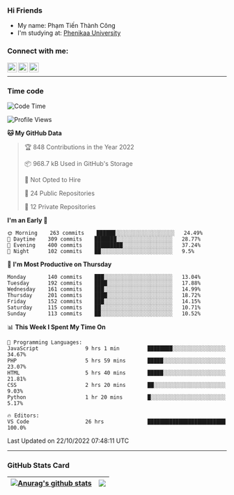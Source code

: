 ### Hi Friends

- My name: Phạm Tiến Thành Công
- I'm studying at: [Phenikaa University]


### Connect with me:
[<img align="left" alt="PhamTienThanhCong | Facebook" width="22px" src="https://upload.wikimedia.org/wikipedia/commons/thumb/1/16/Facebook-icon-1.png/640px-Facebook-icon-1.png" />][facebook]
[<img align="left" alt="PhamTienThanhCong | Zalo" width="22px" src="https://www.anphatpc.com.vn/template/anphat_2020v2/images/icon-zalo.jpg" />][zalo]
[<img align="left" alt="PhamTienThanhCong | LinkedIn" width="22px" src="https://cdn3.iconfinder.com/data/icons/inficons/512/linkedin.png" />][linkedin]

<br />

---

### Time code

<!--START_SECTION:waka-->
![Code Time](http://img.shields.io/badge/Code%20Time-633%20hrs%202%20mins-blue)

![Profile Views](http://img.shields.io/badge/Profile%20Views-18-blue)

**🐱 My GitHub Data** 

> 🏆 848 Contributions in the Year 2022
 > 
> 📦 968.7 kB Used in GitHub's Storage 
 > 
> 🚫 Not Opted to Hire
 > 
> 📜 24 Public Repositories 
 > 
> 🔑 12 Private Repositories  
 > 
**I'm an Early 🐤** 

```text
🌞 Morning    263 commits    ██████░░░░░░░░░░░░░░░░░░░   24.49% 
🌆 Daytime    309 commits    ███████░░░░░░░░░░░░░░░░░░   28.77% 
🌃 Evening    400 commits    █████████░░░░░░░░░░░░░░░░   37.24% 
🌙 Night      102 commits    ██░░░░░░░░░░░░░░░░░░░░░░░   9.5%

```
📅 **I'm Most Productive on Thursday** 

```text
Monday       140 commits    ███░░░░░░░░░░░░░░░░░░░░░░   13.04% 
Tuesday      192 commits    ████░░░░░░░░░░░░░░░░░░░░░   17.88% 
Wednesday    161 commits    ███░░░░░░░░░░░░░░░░░░░░░░   14.99% 
Thursday     201 commits    ████░░░░░░░░░░░░░░░░░░░░░   18.72% 
Friday       152 commits    ███░░░░░░░░░░░░░░░░░░░░░░   14.15% 
Saturday     115 commits    ██░░░░░░░░░░░░░░░░░░░░░░░   10.71% 
Sunday       113 commits    ██░░░░░░░░░░░░░░░░░░░░░░░   10.52%

```


📊 **This Week I Spent My Time On** 

```text
💬 Programming Languages: 
JavaScript               9 hrs 1 min         ████████░░░░░░░░░░░░░░░░░   34.67% 
PHP                      5 hrs 59 mins       █████░░░░░░░░░░░░░░░░░░░░   23.07% 
HTML                     5 hrs 40 mins       █████░░░░░░░░░░░░░░░░░░░░   21.81% 
CSS                      2 hrs 20 mins       ██░░░░░░░░░░░░░░░░░░░░░░░   9.03% 
Python                   1 hr 20 mins        █░░░░░░░░░░░░░░░░░░░░░░░░   5.17%

🔥 Editors: 
VS Code                  26 hrs              █████████████████████████   100.0%

```


 Last Updated on 22/10/2022 07:48:11 UTC
<!--END_SECTION:waka-->

---

### GitHub Stats Card

| <a href="https://github.com/phamtienthanhcong"><img align="center" src="https://github-readme-stats.vercel.app/api?username=PhamTienThanhCong&show_icons=true&include_all_commits=true&theme=buefy&hide_border=true&theme=ocean_dark" alt="Anurag's github stats" /></a> | <a href="https://github.com/phamtienthanhcong"><img align="center" src="https://github-readme-stats.vercel.app/api/top-langs/?username=PhamTienThanhCong&layout=compact&theme=buefy&hide_border=true&theme=ocean_dark" /></a> |
| ------------- | ------------- |

[Phenikaa University]: https://phenikaa-uni.edu.vn/vi
[facebook]: https://www.facebook.com/phamtienthanhcong
[linkedin]: https://linkedin.com/in/phamtienthanhcong
[zalo]: https://zalo.me/0396396332
[tiktok]: https://www.tiktok.com/@phamtienthanhcong
[web]: https://github.com/PhamTienThanhCong/web_dev
[min project]: https://github.com/PhamTienThanhCong/Project-Of-Web
[c and cpp]: https://github.com/PhamTienThanhCong/Code_C_and_Cpro
[python]: https://github.com/PhamTienThanhCong/Python_beginer
